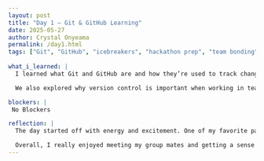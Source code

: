 ```yaml
---
layout: post
title: "Day 1 – Git & GitHub Learning"
date: 2025-05-27
author: Crystal Onyeama
permalink: /day1.html
tags: ["Git", "GitHub", "icebreakers", "hackathon prep", "team bonding", "Python"]
  
what_i_learned: |
  I learned what Git and GitHub are and how they’re used to track changes in code and collaborate with others. Some of the commands we practiced included `git status`, `git log`, `git clone`, `git add`, `git commit`, and `git push`. It was helpful to understand the workflow from making local changes to pushing them to a remote repository, and how Git functions as a distributed version control system.

  We also explored why version control is important when working in teams and how GitHub makes that easier. This was my first time using the terminal for version control, and it made me feel like a real developer.

blockers: |
 No Blockers

reflection: |
  The day started off with energy and excitement. One of my favorite parts was the bingo icebreaker activity. We walked around the room asking each other questions to find matches for our bingo cards—things like: Have you ever done a hackathon? Do you know React? Java? Love math? Have a personal project? Want to build your own app someday? It was a fun way to connect and discover shared interests with other students.

  Overall, I really enjoyed meeting my group mates and getting a sense of the community here. It’s clear that this program is going to be both challenging and rewarding. I can’t wait to dive deeper and grow not just as a coder, but as a teammate and creator.
---
```

